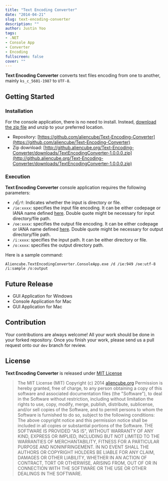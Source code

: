 ```yaml
---
title: "Text Encoding Converter"
date: "2014-04-21"
slug: text-encoding-converter
description: ""
author: Justin Yoo
tags:
- .NET
- Console App
- Converter
- Encoding
fullscreen: false
cover: ""
---
```


**Text Encoding Converter** converts text files encoding from one to another, mainly `ks_c_5601-1987` to `UTF-8`.

## Getting Started

### Installation

For the console application, there is no need to install. Instead, [download the zip file](http://github.aliencube.org/Text-Encoding-Converter/downloads/TextEncodingConverter-1.0.0.0.zip) and unzip to your preferred location.

- Repository: [https://github.com/aliencube/Text-Encoding-Converter](https://github.com/aliencube/Text-Encoding-Converter)
- Zip download: [http://github.aliencube.org/Text-Encoding-Converter/downloads/TextEncodingConverter-1.0.0.0.zip](http://github.aliencube.org/Text-Encoding-Converter/downloads/TextEncodingConverter-1.0.0.0.zip)

### Execution

**Text Encoding Converter** console application requires the following parameters:

- `/d`|`/f`: Indicates whether the input is directory or file.
- `/ie:xxxx`: specifies the input file encoding. It can be either codepage or IANA name defined [here](http://msdn.microsoft.com/en-us/library/System.Text.Encoding(v=vs.110).aspx). Double quote might be necessary for input directory/file path.
- `/oe:xxxx`: specifies the output file encoding. It can be either codepage or IANA name defined [here](http://msdn.microsoft.com/en-us/library/System.Text.Encoding(v=vs.110).aspx). Double quote might be necessary for output directory/file path.
- `/i:xxxx`: specifies the input path. It can be either directory or file.
- `/o:xxxx`: specifies the output directory path.

Here is a sample command:

```
Aliencube.TextEncodingConverter.ConsoleApp.exe /d /ie:949 /oe:utf-8 /i:sample /o:output

```

## Future Release

- GUI Application for Windows
- Console Application for Mac
- GUI Application for Mac

## Contribution

Your contributions are always welcome! All your work should be done in your forked repository. Once you finish your work, please send us a pull request onto our `dev` branch for review.

## License

**Text Encoding Converter** is released under [MIT License](http://opensource.org/licenses/MIT)

> The MIT License (MIT) Copyright (c) 2014 [aliencube.org](http://aliencube.org) Permission is hereby granted, free of charge, to any person obtaining a copy of this software and associated documentation files (the "Software"), to deal in the Software without restriction, including without limitation the rights to use, copy, modify, merge, publish, distribute, sublicense, and/or sell copies of the Software, and to permit persons to whom the Software is furnished to do so, subject to the following conditions: The above copyright notice and this permission notice shall be included in all copies or substantial portions of the Software. THE SOFTWARE IS PROVIDED "AS IS", WITHOUT WARRANTY OF ANY KIND, EXPRESS OR IMPLIED, INCLUDING BUT NOT LIMITED TO THE WARRANTIES OF MERCHANTABILITY, FITNESS FOR A PARTICULAR PURPOSE AND NONINFRINGEMENT. IN NO EVENT SHALL THE AUTHORS OR COPYRIGHT HOLDERS BE LIABLE FOR ANY CLAIM, DAMAGES OR OTHER LIABILITY, WHETHER IN AN ACTION OF CONTRACT, TORT OR OTHERWISE, ARISING FROM, OUT OF OR IN CONNECTION WITH THE SOFTWARE OR THE USE OR OTHER DEALINGS IN THE SOFTWARE.
